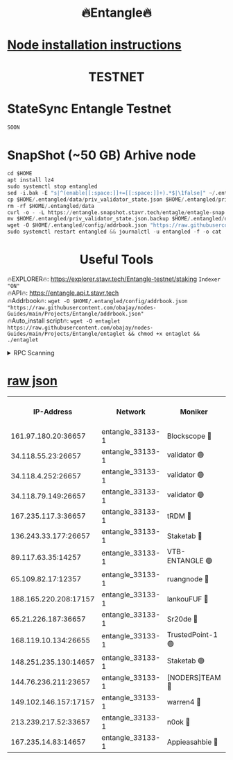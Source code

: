 <h1 align="center"> 🔥Entangle🔥</h1>

[Node installation instructions](https://github.com/obajay/nodes-Guides/tree/main/Projects/Entangle)
=

<h1 align="center"> TESTNET</h1>

# StateSync Entangle Testnet
```python
SOON
```
# SnapShot (~50 GB) Arhive node
```python
cd $HOME
apt install lz4
sudo systemctl stop entangled
sed -i.bak -E "s|^(enable[[:space:]]+=[[:space:]]+).*$|\1false|" ~/.entangled/config/config.toml
cp $HOME/.entangled/data/priv_validator_state.json $HOME/.entangled/priv_validator_state.json.backup
rm -rf $HOME/.entangled/data
curl -o - -L https://entangle.snapshot.stavr.tech/entagle/entagle-snap.tar.lz4 | lz4 -c -d - | tar -x -C $HOME/.entangled --strip-components 2
mv $HOME/.entangled/priv_validator_state.json.backup $HOME/.entangled/data/priv_validator_state.json
wget -O $HOME/.entangled/config/addrbook.json "https://raw.githubusercontent.com/obajay/nodes-Guides/main/Projects/Entangle/addrbook.json"
sudo systemctl restart entangled && journalctl -u entangled -f -o cat
```
 <h1 align="center"> Useful Tools</h1>
 
🔥EXPLORER🔥: https://explorer.stavr.tech/Entangle-testnet/staking        `Indexer "ON"` \
🔥API🔥:      https://entangle.api.t.stavr.tech \
🔥Addrbook🔥: ```wget -O $HOME/.entangled/config/addrbook.json "https://raw.githubusercontent.com/obajay/nodes-Guides/main/Projects/Entangle/addrbook.json"``` \
🔥Auto_install script🔥:  `wget -O entaglet https://raw.githubusercontent.com/obajay/nodes-Guides/main/Projects/Entangle/entaglet && chmod +x entaglet && ./entaglet`


<details>
<summary>RPC Scanning</summary>

<h2 align="center"> We scan nodes in real time every 4 hours. And we provide the final result of RPC endpoints.
We cannot influence the operation of these nodes in any way. </h2>


```python
If Voting Power is higher than 0 --> then the Node is a validator of the network and may be subject to attack and be a potential threat to the chain.
```
```python
We marked such validators with a red symbol
```

</details>

[raw json](https://rpc-check.entangt.stavr.tech/entangt/rpc-entangt-result.json)
=


<table><tr><th>IP-Address</th><th>Network</th><th>Moniker</th><th>Latest Block Height</th><th>Earliest Block Height</th><th>Catching Up</th><th>Tx Index</th><th>Voting Power</th><th>Scan Time</th></tr><tr><td>161.97.180.20:36657</td><td>entangle_33133-1</td><td>Blockscope 🔴</td><td>2505069</td><td>1</td><td>False</td><td>off</td><td>309165315596593</td><td>2024-03-06T03:16:44.675299193UTC</td></tr><tr><td>34.118.55.23:26657</td><td>entangle_33133-1</td><td>validator 🟢</td><td>2505069</td><td>1</td><td>False</td><td>on</td><td>0</td><td>2024-03-06T03:16:47.331795053UTC</td></tr><tr><td>34.118.4.252:26657</td><td>entangle_33133-1</td><td>validator 🟢</td><td>2505069</td><td>1</td><td>False</td><td>on</td><td>0</td><td>2024-03-06T03:16:47.625408912UTC</td></tr><tr><td>34.118.79.149:26657</td><td>entangle_33133-1</td><td>validator 🟢</td><td>2505073</td><td>1</td><td>False</td><td>on</td><td>0</td><td>2024-03-06T03:17:07.710271358UTC</td></tr><tr><td>167.235.117.3:36657</td><td>entangle_33133-1</td><td>tRDM 🔴</td><td>2505074</td><td>1</td><td>False</td><td>on</td><td>213690163794378</td><td>2024-03-06T03:17:10.263043291UTC</td></tr><tr><td>136.243.33.177:26657</td><td>entangle_33133-1</td><td>Staketab 🔴</td><td>2505073</td><td>660001</td><td>False</td><td>on</td><td>179847851460700</td><td>2024-03-06T03:17:01.126357311UTC</td></tr><tr><td>89.117.63.35:14257</td><td>entangle_33133-1</td><td>VTB-ENTANGLE 🟢</td><td>2505072</td><td>1162001</td><td>False</td><td>off</td><td>0</td><td>2024-03-06T03:16:58.341738360UTC</td></tr><tr><td>65.109.82.17:12357</td><td>entangle_33133-1</td><td>ruangnode 🔴</td><td>2505069</td><td>1312001</td><td>False</td><td>off</td><td>548396632325063</td><td>2024-03-06T03:16:44.994443754UTC</td></tr><tr><td>188.165.220.208:17157</td><td>entangle_33133-1</td><td>lankouFUF 🔴</td><td>2505070</td><td>1910001</td><td>False</td><td>off</td><td>330312747863322</td><td>2024-03-06T03:16:49.911593012UTC</td></tr><tr><td>65.21.226.187:36657</td><td>entangle_33133-1</td><td>Sr20de 🔴</td><td>2505069</td><td>2049001</td><td>False</td><td>off</td><td>29231379726565</td><td>2024-03-06T03:16:44.412660330UTC</td></tr><tr><td>168.119.10.134:26655</td><td>entangle_33133-1</td><td>TrustedPoint-1 🟢</td><td>2505074</td><td>2268001</td><td>False</td><td>off</td><td>0</td><td>2024-03-06T03:17:10.470542449UTC</td></tr><tr><td>148.251.235.130:14657</td><td>entangle_33133-1</td><td>Staketab 🟢</td><td>2505069</td><td>2272001</td><td>False</td><td>on</td><td>0</td><td>2024-03-06T03:16:44.106122715UTC</td></tr><tr><td>144.76.236.211:23657</td><td>entangle_33133-1</td><td>[NODERS]TEAM 🔴</td><td>2505073</td><td>2304001</td><td>False</td><td>off</td><td>26809188087763589</td><td>2024-03-06T03:17:00.904885014UTC</td></tr><tr><td>149.102.146.157:17157</td><td>entangle_33133-1</td><td>warren4 🔴</td><td>2505073</td><td>2327001</td><td>False</td><td>on</td><td>503497271633438</td><td>2024-03-06T03:17:00.694158274UTC</td></tr><tr><td>213.239.217.52:33657</td><td>entangle_33133-1</td><td>n0ok 🔴</td><td>2505073</td><td>2405073</td><td>False</td><td>off</td><td>46610747238213813</td><td>2024-03-06T03:17:05.386123557UTC</td></tr><tr><td>167.235.14.83:14657</td><td>entangle_33133-1</td><td>Appieasahbie 🔴</td><td>2505074</td><td>2436001</td><td>False</td><td>on</td><td>43265537367023277</td><td>2024-03-06T03:17:09.964029347UTC</td></tr></table>
